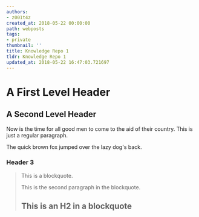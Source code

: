 ```yaml
---
authors:
- z001t4z
created_at: 2018-05-22 00:00:00
path: webposts
tags:
- private
thumbnail: ''
title: Knowledge Repo 1
tldr: Knowledge Repo 1
updated_at: 2018-05-22 16:47:03.721697
---
```

A First Level Header
====================

A Second Level Header
---------------------

Now is the time for all good men to come to
the aid of their country. This is just a
regular paragraph.

The quick brown fox jumped over the lazy
dog's back.

### Header 3

> This is a blockquote.
> 
> This is the second paragraph in the blockquote.
>
> ## This is an H2 in a blockquote
